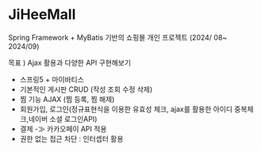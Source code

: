 # JiHeeMall
Spring Framework + MyBatis 기반의 쇼핑몰
개인 프로젝트 (2024/ 08~ 2024/09)

목표 ) Ajax 활용과 다양한 API 구현해보기
- 스프링5 + 마이바티스
- 기본적인 게시판 CRUD (작성 조회 수정 삭제)
- 찜 기능 AJAX (찜 등록, 찜 해제)
- 회원가입, 로그인(정규표현식을 이용한 유효성 체크, ajax를 활용한 아이디 중복체크,네이버 소셜 로그인API)
- 결제 -≫ 카카오페이 API 적용
- 권한 없는 접근 차단 : 인터셉터 활용
